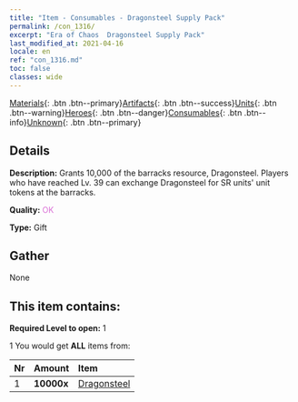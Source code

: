 ```yaml
---
title: "Item - Consumables - Dragonsteel Supply Pack"
permalink: /con_1316/
excerpt: "Era of Chaos  Dragonsteel Supply Pack"
last_modified_at: 2021-04-16
locale: en
ref: "con_1316.md"
toc: false
classes: wide
---
```

 [Materials](/Items/){: .btn .btn--primary}[Artifacts](/Items/Artifacts/){: .btn .btn--success}[Units](/Items/Units/){: .btn .btn--warning}[Heroes](/Items/Heroes/){: .btn .btn--danger}[Consumables](/Items/Consumables/){: .btn .btn--info}[Unknown](/Items/Unknown/){: .btn .btn--primary}

## Details
 **Description:** Grants 10,000 of the barracks resource, Dragonsteel. Players who have reached Lv. 39 can exchange Dragonsteel for SR units' unit tokens at the barracks.

 **Quality:** <span style="color: #DA70D6">OK</span>

 **Type:** Gift

## Gather

  None

## This item contains:

 **Required Level to open:** 1

 1 You would get **ALL** items  from:

  | Nr | Amount |     Item    |
  |:---|:-------|:------------|
  | 1 |  **10000x** | [Dragonsteel](/Items/con_880/) |  | 
